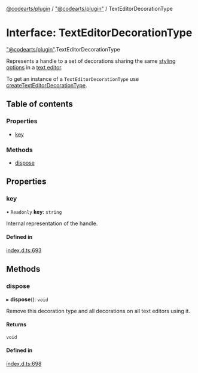 [@codearts/plugin](../README.md) / ["@codearts/plugin"](../modules/_codearts_plugin_.md) / TextEditorDecorationType

# Interface: TextEditorDecorationType

["@codearts/plugin"](../modules/_codearts_plugin_.md).TextEditorDecorationType

Represents a handle to a set of decorations
sharing the same [styling options](codearts_plugin_.DecorationRenderOptions.md) in a [text editor](codearts_plugin_.TextEditor.md).

To get an instance of a `TextEditorDecorationType` use
[createTextEditorDecorationType](../modules/codearts_plugin_.window.md#createtexteditordecorationtype).

## Table of contents

### Properties

- [key](codearts_plugin_.TextEditorDecorationType.md#key)

### Methods

- [dispose](codearts_plugin_.TextEditorDecorationType.md#dispose)

## Properties

### key

• `Readonly` **key**: `string`

Internal representation of the handle.

#### Defined in

[index.d.ts:693](https://github.com/shuyaqian/cloudide-plugin-api/blob/3fbdd11/index.d.ts#L693)

## Methods

### dispose

▸ **dispose**(): `void`

Remove this decoration type and all decorations on all text editors using it.

#### Returns

`void`

#### Defined in

[index.d.ts:698](https://github.com/shuyaqian/cloudide-plugin-api/blob/3fbdd11/index.d.ts#L698)
